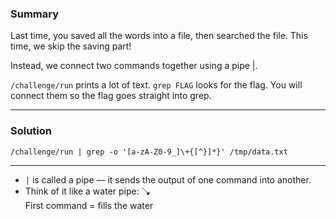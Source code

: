 ### Summary
Last time, you saved all the words into a file, then searched the file.
This time, we skip the saving part! 

Instead, we connect two commands together using a pipe |.

 `/challenge/run` prints a lot of text.
 `grep FLAG` looks for the flag.
You will connect them so the flag goes straight into grep.
____________
###  Solution
`/challenge/run | grep -o '[a-zA-Z0-9_]\+{[^}]*}' /tmp/data.txt `
____________
- `|` is called a pipe — it sends the output of one command into another.
- Think of it like a water pipe: 🪠<br>
First command = fills the water
